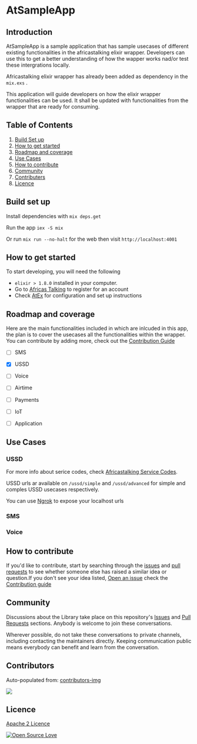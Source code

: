 # AtSampleApp

## Introduction

AtSampleApp is a sample application that has sample usecases of different  existing functionalities in the africastalking elixir wrapper.
Developers can use this to get a better understanding of how the wapper works nad/or test these intergrations locally.

Africastalking elixir wrapper has already been added as dependency in the `mix.exs` .

This application will guide developers on how the elixir wrapper functionalities can be used. 
It shall be updated with functionalities from the wrapper that are ready for consuming. 

## Table of Contents
 
1. [Build Set up](#build-set-up)
0. [How to get started](#how-to-get-started)
0. [Roadmap and coverage](#roadmap-and-coverage)
0. [Use Cases](#use-cases)
0. [How to contribute](#how-to-contribute)
0. [Community](#community)
0. [Contributers](#contributers)
0. [Licence](#licence)

## Build set up

Install dependencies with `mix deps.get`

Run the app `iex -S mix`

Or run `mix run --no-halt` for the web then visit `http://localhost:4001`

## How to get started 
To start developing, you will need the following
 -  `elixir > 1.8.0` installed in your computer.
 - Go to [Africas Talking](https://account.africastalking.com/auth/register) to register for an account
 - Check [AtEx](https://github.com/beamkenya/at_sample_app) for configuration and set up instructions

## Roadmap and coverage

Here are the main functionalities included in which are inlcuded in this app, the plan is to cover the usecases all the functionalities within the wrapper.
You can contribute by adding more, check out the [Contribution Guide](how-to-contribute)
- [ ] SMS
- [x] USSD
- [ ] Voice  
- [ ] Airtime
- [ ] Payments
- [ ] IoT
- [ ] Application


## Use Cases 

### USSD

For more info about serice codes, check [Africastalking Service Codes](https://account.africastalking.com/apps/sandbox/ussd/codes).

USSD urls ar available on `/ussd/simple` and `/ussd/advanced` for simple and comples USSD usecases respectively.

You can use [Ngrok](https://ngrok.com/) to expose your localhost urls

### SMS

### Voice


## How to contribute

If you'd like to contribute, start by searching through the [issues](https://github.com/beamkenya/at_sample_app/issues) and [pull requests](https://github.com/beamkenya/at_sample_app/pulls) to see whether someone else has raised a similar idea or question.If you don't see your idea listed, 
[Open an issue](https://github.com/beamkenya/at_sample_app/issues) check the [Contribution guide](contributing.md)

## Community

Discussions about the Library take place on this repository's [Issues](https://github.com/beamkenya/at_sample_app/issues) and [Pull Requests](https://github.com/beamkenya/at_sample_app/pulls) sections. Anybody is welcome to join these conversations. 

Wherever possible, do not take these conversations to private channels, including contacting the maintainers directly. Keeping communication public means everybody can benefit and learn from the conversation.

## Contributors

Auto-populated from:
[contributors-img](https://contributors-img.firebaseapp.com/image?repo=beamkenya/at_sample_app)

<a href="https://github.com/beamkenya/at_sample_app/graphs/contributors">
  <img src="https://contributors-img.firebaseapp.com/image?repo=beamkenya/at_sample_app" />
</a>

## Licence

[Apache 2 Licence](LICENSE)

[![Open Source Love](https://badges.frapsoft.com/os/v2/open-source-200x33.png?v=103)](#)

 
